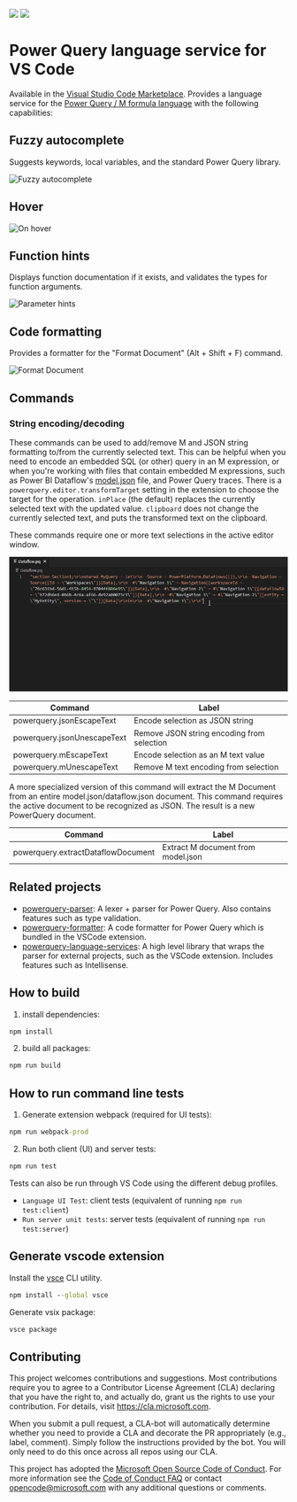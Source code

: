 [![](https://vsmarketplacebadges.dev/version-short/PowerQuery.vscode-powerquery.png)](https://marketplace.visualstudio.com/items?itemName=PowerQuery.vscode-powerquery)
[![](https://vsmarketplacebadges.dev/installs-short/PowerQuery.vscode-powerquery.png)](https://marketplace.visualstudio.com/items?itemName=PowerQuery.vscode-powerquery)

# Power Query language service for VS Code

Available in the [Visual Studio Code Marketplace](https://marketplace.visualstudio.com/items?itemName=PowerQuery.vscode-powerquery). Provides a language service for the [Power Query / M formula language](https://powerquery.microsoft.com/) with the following capabilities:

## Fuzzy autocomplete

Suggests keywords, local variables, and the standard Power Query library.

![Fuzzy autocomplete](imgs/fuzzyAutocomplete.gif)

## Hover

![On hover](imgs/hover.png)

## Function hints

Displays function documentation if it exists, and validates the types for function arguments.

![Parameter hints](imgs/parameterHints.png)

## Code formatting

Provides a formatter for the "Format Document" (Alt + Shift + F) command.

![Format Document](imgs/formatDocument.gif)

## Commands

### String encoding/decoding

These commands can be used to add/remove M and JSON string formatting to/from the currently selected text. This can be helpful when you need to encode an embedded SQL (or other) query in an M expression, or when you're working with files that contain embedded M expressions, such as Power BI Dataflow's [model.json](https://docs.microsoft.com/en-us/common-data-model/model-json) file, and Power Query traces. There is a `powerquery.editor.transformTarget` setting in the extension to choose the target for the operation. `inPlace` (the default) replaces the currently selected text with the updated value. `clipboard` does not change the currently selected text, and puts the transformed text on the clipboard.

These commands require one or more text selections in the active editor window.

![Decode/Encode JSON string](imgs/jsonDecodeEncode.png)

| Command                     | Label                                      |
| --------------------------- | ------------------------------------------ |
| powerquery.jsonEscapeText   | Encode selection as JSON string            |
| powerquery.jsonUnescapeText | Remove JSON string encoding from selection |
| powerquery.mEscapeText      | Encode selection as an M text value        |
| powerquery.mUnescapeText    | Remove M text encoding from selection      |

A more specialized version of this command will extract the M Document from an entire model.json/dataflow.json document. This command requires the active document to be recognized as JSON. The result is a new PowerQuery document.

| Command                            | Label                              |
| ---------------------------------- | ---------------------------------- |
| powerquery.extractDataflowDocument | Extract M document from model.json |

## Related projects

-   [powerquery-parser](https://github.com/microsoft/powerquery-parser): A lexer + parser for Power Query. Also contains features such as type validation.
-   [powerquery-formatter](https://github.com/microsoft/powerquery-formatter): A code formatter for Power Query which is bundled in the VSCode extension.
-   [powerquery-language-services](https://github.com/microsoft/powerquery-language-services): A high level library that wraps the parser for external projects, such as the VSCode extension. Includes features such as Intellisense.

## How to build

1. install dependencies:

```cmd
npm install
```

2. build all packages:

```cmd
npm run build
```

## How to run command line tests

1. Generate extension webpack (required for UI tests):

```cmd
npm run webpack-prod
```

2. Run both client (UI) and server tests:

```cmd
npm run test
```

Tests can also be run through VS Code using the different debug profiles.

-   `Language UI Test`: client tests (equivalent of running `npm run test:client`)
-   `Run server unit tests`: server tests (equivalent of running `npm run test:server`)

## Generate vscode extension

Install the [vsce](https://code.visualstudio.com/api/working-with-extensions/publishing-extension) CLI utility.

```cmd
npm install --global vsce
```

Generate vsix package:

```cmd
vsce package
```

## Contributing

This project welcomes contributions and suggestions. Most contributions require you to agree to a
Contributor License Agreement (CLA) declaring that you have the right to, and actually do, grant us
the rights to use your contribution. For details, visit https://cla.microsoft.com.

When you submit a pull request, a CLA-bot will automatically determine whether you need to provide
a CLA and decorate the PR appropriately (e.g., label, comment). Simply follow the instructions
provided by the bot. You will only need to do this once across all repos using our CLA.

This project has adopted the [Microsoft Open Source Code of Conduct](https://opensource.microsoft.com/codeofconduct/).
For more information see the [Code of Conduct FAQ](https://opensource.microsoft.com/codeofconduct/faq/) or
contact [opencode@microsoft.com](mailto:opencode@microsoft.com) with any additional questions or comments.
